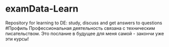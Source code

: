 # examData-Learn
Repository for learning to DE: study, discuss and get answers to questions
#Профиль
Профессиональная деятельность связана с техническим писательством. Это послание в будущее для меня самой - закончи уже эти курсы!
